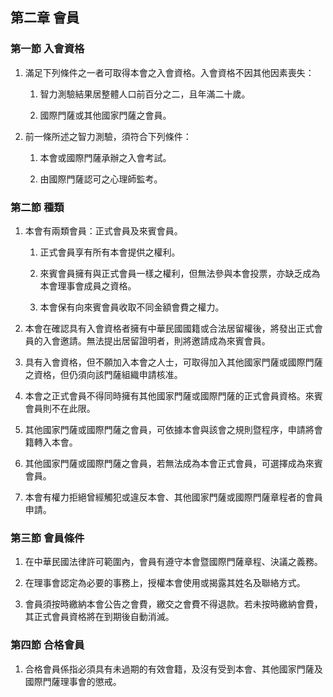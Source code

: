 ## 第二章 會員

### 第一節 入會資格

1. 滿足下列條件之一者可取得本會之入會資格。入會資格不因其他因素喪失：

   1. 智力測驗結果居整體人口前百分之二，且年滿二十歲。

   2. 國際門薩或其他國家門薩之會員。

2. 前一條所述之智力測驗，須符合下列條件：

   1. 本會或國際門薩承辦之入會考試。

   2. 由國際門薩認可之心理師監考。

### 第二節 種類

1. 本會有兩類會員：正式會員及來賓會員。

   1. 正式會員享有所有本會提供之權利。

   2. 來賓會員擁有與正式會員一樣之權利，但無法參與本會投票，亦缺乏成為本會理事會成員之資格。

   3. 本會保有向來賓會員收取不同金額會費之權力。

2. 本會在確認具有入會資格者擁有中華民國國籍或合法居留權後，將發出正式會員的入會邀請。無法提出居留證明者，則將邀請成為來賓會員。

3. 具有入會資格，但不願加入本會之人士，可取得加入其他國家門薩或國際門薩之資格，但仍須向該門薩組織申請核准。

4. 本會之正式會員不得同時擁有其他國家門薩或國際門薩的正式會員資格。來賓會員則不在此限。

5. 其他國家門薩或國際門薩之會員，可依據本會與該會之規則暨程序，申請將會籍轉入本會。

6. 其他國家門薩或國際門薩之會員，若無法成為本會正式會員，可選擇成為來賓會員。

7. 本會有權力拒絕曾經觸犯或違反本會、其他國家門薩或國際門薩章程者的會員申請。

### 第三節 會員條件

1. 在中華民國法律許可範圍內，會員有遵守本會暨國際門薩章程、決議之義務。

2. 在理事會認定為必要的事務上，授權本會使用或揭露其姓名及聯絡方式。

3. 會員須按時繳納本會公告之會費，繳交之會費不得退款。若未按時繳納會費，其正式會員資格將在到期後自動消滅。

### 第四節 合格會員

1. 合格會員係指必須具有未過期的有效會籍，及沒有受到本會、其他國家門薩及國際門薩理事會的懲戒。



